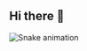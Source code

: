 ## Hi there 👋

![Snake animation](https://github.com/LuigiGF/LuigiGF/blob/output/github-contribution-grid-snake.svg)
